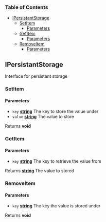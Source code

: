 ### Table of Contents

*   [IPersistantStorage][1]
    *   [SetItem][2]
        *   [Parameters][3]
    *   [GetItem][4]
        *   [Parameters][5]
    *   [RemoveItem][6]
        *   [Parameters][7]

## IPersistantStorage

Interface for persistant storage

### SetItem

#### Parameters

*   `key` **[string][8]** The key to store the value under
*   `value` **[string][8]** The value to store

Returns **void**&#x20;

### GetItem

#### Parameters

*   `key` **[string][8]** The key to retrieve the value from

Returns **[string][8]** The value to stored

### RemoveItem

#### Parameters

*   `key` **[string][8]** The key the value is stored under

Returns **void**&#x20;

[1]: #ipersistantstorage

[2]: #setitem

[3]: #parameters

[4]: #getitem

[5]: #parameters-1

[6]: #removeitem

[7]: #parameters-2

[8]: https://developer.mozilla.org/docs/Web/JavaScript/Reference/Global_Objects/String